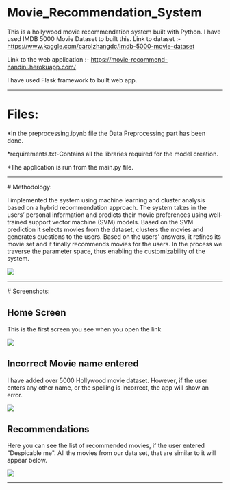 # Movie_Recommendation_System

This is a hollywood movie recommendation system built with Python. I have used IMDB 5000 Movie Dataset to built this.
Link to dataset :- https://www.kaggle.com/carolzhangdc/imdb-5000-movie-dataset

Link to the web application :- https://movie-recommend-nandini.herokuapp.com/

I have used Flask framework to built web app.

<hr>

# Files:
*In the preprocessing.ipynb file the Data Preprocessing part has been done.

*requirements.txt-Contains all the libraries required for the model creation.

*The application is run from the main.py file.

<hr>
# Methodology:
<p>I implemented the system using machine learning and cluster analysis based on a hybrid recommendation approach. The system takes in the users’ personal information and predicts their movie preferences using well-trained support vector machine (SVM) models. Based on the SVM prediction it selects movies from the dataset, clusters the movies and generates questions to the users. Based on the users’ answers, it refines its movie set and it finally recommends movies for the users. In the process we traverse the parameter space, thus enabling the customizability of the system.</p>
  <img src = "https://firebasestorage.googleapis.com/v0/b/bikengo-b86b3.appspot.com/o/1.jpeg?alt=media&token=e730f203-39d8-4ed2-bdb6-ddb534c107c2">
<hr>
# Screenshots:
<h2>Home Screen</h2>
<p>This is the first screen you see when you open the link</p>
<img src ="https://firebasestorage.googleapis.com/v0/b/bikengo-b86b3.appspot.com/o/2.jpeg?alt=media&token=ba3bf33f-8c70-49f8-ab08-ba1e7901b32c">
<h2>Incorrect Movie name entered</h2>
<p>I have added over 5000 Hollywood movie dataset. However, if the user enters any other name, or the spelling is incorrect, the app will show an error.</p>
<img src ="https://firebasestorage.googleapis.com/v0/b/bikengo-b86b3.appspot.com/o/3.jpeg?alt=media&token=df3aa448-8e7b-421c-bf8c-c7e4ac44c094">
<h2>Recommendations</h2>
<p>Here you can see the list of recommended movies, if the user entered "Despicable me". All the movies from our data set, that are similar to it will appear below.</p>
<img src = "https://firebasestorage.googleapis.com/v0/b/bikengo-b86b3.appspot.com/o/4.jpeg?alt=media&token=93c21887-1d5a-4f61-852c-51ca0d8e0c8b">

<hr>



